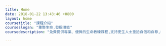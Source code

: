 ```yaml
---
title: Home
date: 2018-01-22 13:43:46 +0800
layout: home
coursetitle: "課程介紹"
courseslogan: "重整生命,發掘潛能"
coursedescription: "免費提供專業、優質的生命教練課程,支持更生人士重拾自信和自尊,發揮正向生命力,甚至將自己的經歷,轉化成滋養其他生命的動力,成為幫助別人的生命教練。"

---
```

